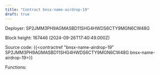 ```yaml
---
title: "Contract bnsx-name-airdrop-19"
draft: true
---
```

Deployer: SP2JMM3PH9AGMASBD11SHG4HWDS6CTY9MGN6CW48G


 



Block height: 167446 (2024-09-26T17:40:49.000Z)

Source code: {{<contractref "bnsx-name-airdrop-19" SP2JMM3PH9AGMASBD11SHG4HWDS6CTY9MGN6CW48G bnsx-name-airdrop-19>}}

Functions:



